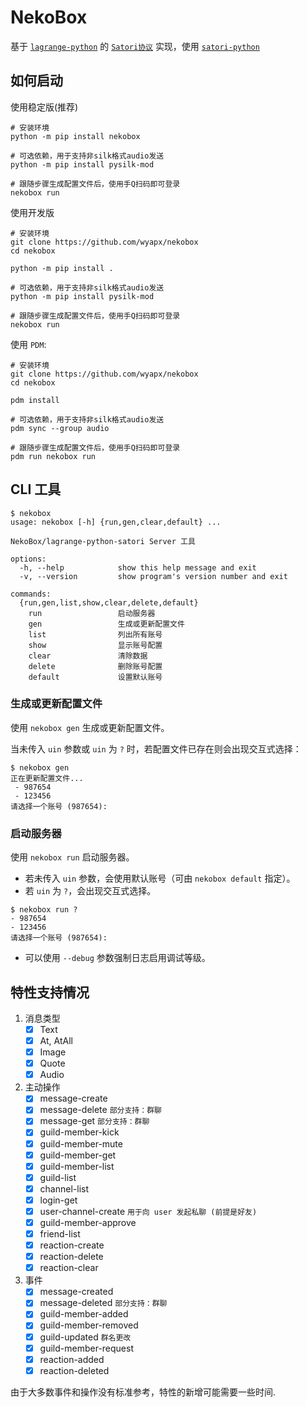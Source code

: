 # NekoBox  

基于 [`lagrange-python`](https://github.com/LagrangeDev/lagrange-python) 的
[`Satori协议`](https://satori.js.org/zh-CN) 实现，使用 [`satori-python`](https://github.com/RF-Tar-Railt/satori-python)


## 如何启动

使用稳定版(推荐)

```shell
# 安装环境
python -m pip install nekobox

# 可选依赖，用于支持非silk格式audio发送
python -m pip install pysilk-mod

# 跟随步骤生成配置文件后，使用手Q扫码即可登录
nekobox run
```

使用开发版

```shell
# 安装环境
git clone https://github.com/wyapx/nekobox
cd nekobox

python -m pip install .

# 可选依赖，用于支持非silk格式audio发送
python -m pip install pysilk-mod

# 跟随步骤生成配置文件后，使用手Q扫码即可登录
nekobox run
```

使用 `PDM`:

```shell
# 安装环境
git clone https://github.com/wyapx/nekobox
cd nekobox

pdm install

# 可选依赖，用于支持非silk格式audio发送
pdm sync --group audio

# 跟随步骤生成配置文件后，使用手Q扫码即可登录
pdm run nekobox run
```

## CLI 工具

```shell
$ nekobox
usage: nekobox [-h] {run,gen,clear,default} ...

NekoBox/lagrange-python-satori Server 工具

options:
  -h, --help            show this help message and exit
  -v, --version         show program's version number and exit

commands:
  {run,gen,list,show,clear,delete,default}
    run                 启动服务器
    gen                 生成或更新配置文件
    list                列出所有账号
    show                显示账号配置
    clear               清除数据
    delete              删除账号配置
    default             设置默认账号
```

### 生成或更新配置文件

使用 `nekobox gen` 生成或更新配置文件。

当未传入 `uin` 参数或 `uin` 为 `?` 时，若配置文件已存在则会出现交互式选择：

```shell
$ nekobox gen
正在更新配置文件...
 - 987654
 - 123456
请选择一个账号 (987654):
```

### 启动服务器

使用 `nekobox run` 启动服务器。
- 若未传入 `uin` 参数，会使用默认账号（可由 `nekobox default` 指定）。
- 若 `uin` 为 `?`，会出现交互式选择。

```shell
$ nekobox run ?
- 987654
- 123456
请选择一个账号 (987654):
```
- 可以使用 `--debug` 参数强制日志启用调试等级。


## 特性支持情况

1. 消息类型  
   - [x] Text
   - [x] At, AtAll
   - [x] Image
   - [x] Quote
   - [x] Audio

2. 主动操作
   - [x] message-create
   - [x] message-delete `部分支持：群聊`
   - [x] message-get `部分支持：群聊`
   - [x] guild-member-kick
   - [x] guild-member-mute
   - [x] guild-member-get
   - [x] guild-member-list
   - [x] guild-list
   - [x] channel-list
   - [x] login-get
   - [x] user-channel-create `用于向 user 发起私聊 (前提是好友)`
   - [x] guild-member-approve
   - [x] friend-list
   - [x] reaction-create
   - [x] reaction-delete
   - [x] reaction-clear

3. 事件
   - [x] message-created
   - [x] message-deleted  `部分支持：群聊`
   - [x] guild-member-added
   - [x] guild-member-removed
   - [x] guild-updated  `群名更改`
   - [x] guild-member-request
   - [x] reaction-added
   - [x] reaction-deleted

由于大多数事件和操作没有标准参考，特性的新增可能需要一些时间.
